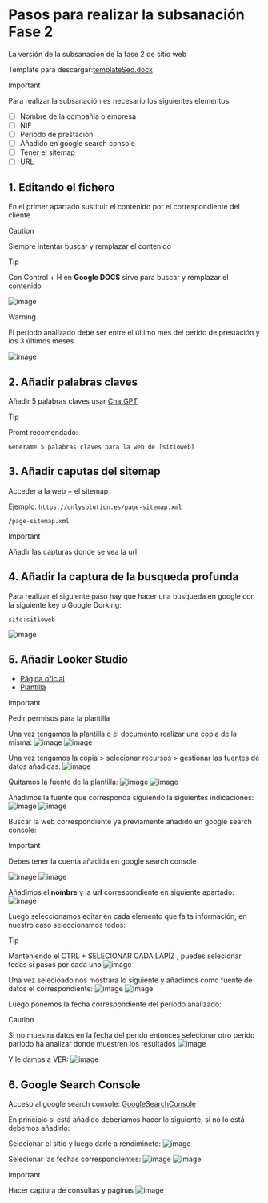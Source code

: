 # Pasos para realizar la subsanación Fase 2
La versión de la subsanación de la fase 2 de sitio web

Template para descargar:[templateSeo.docx](https://github.com/user-attachments/files/18688342/templateSeo.docx)


> [!IMPORTANT]
> Para realizar la subsanación es necesario los siguientes elementos:
> - [ ] Nombre de la compañia o empresa
> - [ ] NIF
> - [ ] Periodo de prestación
> - [ ] Añadido en google search console
> - [ ] Tener el sitemap
> - [ ] URL

## 1. Editando el fichero 

En el primer apartado sustituir el contenido por el correspondiente del cliente

> [!CAUTION]
> Siempre intentar buscar y remplazar el contenido

> [!TIP]
> Con Control + H en **Google DOCS** sirve para buscar y remplazar el contenido
> 
> ![image](https://github.com/user-attachments/assets/7ac2241f-f168-4961-a25d-122518217bfd)


> [!WARNING]
> El periodo analizado debe ser entre el último mes del perido de prestación y los 3 últimos meses
> 
> ![image](https://github.com/user-attachments/assets/7ca2fedd-4f49-4a3a-b7e7-5323dce1b0e1)

## 2. Añadir palabras claves

Añadir 5 palabras claves usar [ChatGPT](https://chatgpt.com/)

> [!TIP]
> Promt recomendado:
> ```
> Generame 5 palabras claves para la web de [sitioweb]
> ```

## 3. Añadir caputas del sitemap

Acceder a la web + el sitemap

Ejemplo:
`https://onlysolution.es/page-sitemap.xml`
```
/page-sitemap.xml
```

> [!IMPORTANT]
> Añadir las capturas donde se vea la url

## 4. Añadir la captura de la busqueda profunda

Para realizar el siguiente paso hay que hacer una busqueda en google con la siguiente key o Google Dorking:
```
site:sitioweb
```
![image](https://github.com/user-attachments/assets/6bdd8d2c-8c2e-4bc6-9c4b-e09cfd2222f0)


## 5. Añadir Looker Studio

- [Página oficial](https://lookerstudio.google.com/)
- [Plantilla](https://lookerstudio.google.com/u/0/reporting/75d9f130-0064-4a6c-8082-c96da81cfc92/page/6zXD)

> [!IMPORTANT]
> Pedir permisos para la plantilla

Una vez tengamos la plantilla o el documento realizar una copia de la misma:
![image](https://github.com/user-attachments/assets/aeaec790-8a8e-46f7-945a-c3db3e46ca91)
![image](https://github.com/user-attachments/assets/b39e671f-dbc4-4332-a62a-acdc5650fb9c)

Una vez tengamos la copia > selecionar recursos > gestionar las fuentes de datos añadidas:
![image](https://github.com/user-attachments/assets/fde3eba8-08ee-4553-8d81-0cf8b258ae9a)

Quitamos la fuente de la plantilla:
![image](https://github.com/user-attachments/assets/ea0428ac-6914-4b0a-b8cf-9d323a733bed)
![image](https://github.com/user-attachments/assets/bc5d5fc1-401f-4a97-b6e8-f1c517e92d16)


Añadimos la fuente que corresponda siguiendo la siguientes indicaciones:
![image](https://github.com/user-attachments/assets/94eb38e6-948c-474c-a589-fe859403ffdb)
![image](https://github.com/user-attachments/assets/6cc5431d-8bf7-405a-adb5-1d41a59529cf)

Buscar la web correspondiente ya previamente añadido en google search console:
> [!IMPORTANT]
> Debes tener la cuenta añadida en google search console

![image](https://github.com/user-attachments/assets/acb133f3-fafd-48c3-a6e7-87c7311cc550)
![image](https://github.com/user-attachments/assets/878c156f-84ee-4a72-854d-245134d31b8e)

Añadimos el **nombre** y la **url** correspondiente en siguiente apartado:
![image](https://github.com/user-attachments/assets/9e7dec7e-8ccd-4dae-acdf-0a026dca0e24)

Luego seleccionamos editar en cada elemento que falta información, en nuestro caso seleccionamos todos:
> [!TIP]
> Manteniendo el CTRL + SELECIONAR CADA LAPÍZ , puedes selecionar todas si pasas por cada uno
![image](https://github.com/user-attachments/assets/40f2caf2-94fb-49e3-af5b-2c4af6b33b7a)

Una vez selecioado nos mostrara lo siguiente y añadimos como fuente de datos el correspondiente:
![image](https://github.com/user-attachments/assets/7ec95777-ac76-4176-9543-37fa9bb9e0ce)
![image](https://github.com/user-attachments/assets/cd67c0c8-6e18-426a-8de4-306e4f0269d6)

Luego ponemos la fecha correspondiente del periodo analizado:
> [!CAUTION]
> Si no muestra datos en la fecha del perido entonces selecionar otro perido pariodo ha analizar donde muestren los resultados
![image](https://github.com/user-attachments/assets/b4664b52-e619-4f95-8612-debbf65fcccb)

Y le damos a VER:
![image](https://github.com/user-attachments/assets/f6b935bb-4383-4c64-9651-03b42e40a899)


## 6. Google Search Console

Acceso al google search console: [GoogleSearchConsole](https://search.google.com/)

En principio si está añadido deberiamos hacer lo siguiente, si no lo está debemos añadirlo:

Selecionar el sitio y luego darle a rendimineto:
![image](https://github.com/user-attachments/assets/8a700292-e54b-409f-bad2-5cca3de3262d)

Selecionar las fechas correspondientes:
![image](https://github.com/user-attachments/assets/ff7009f2-6b80-4762-a82c-68fc2c77d6fc)
![image](https://github.com/user-attachments/assets/c7205444-3a99-4492-ac7b-dbf6d7612be0)

> [!IMPORTANT]
> Hacer captura de consultas y páginas
> ![image](https://github.com/user-attachments/assets/d296762e-3401-4120-9f28-487017d2a994)




